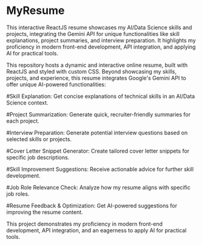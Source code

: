 # MyResume
This interactive ReactJS resume showcases my AI/Data Science skills and projects, integrating the Gemini API for unique functionalities like skill explanations, project summaries, and interview preparation. It highlights my proficiency in modern front-end development, API integration, and applying AI for practical tools.

This repository hosts a dynamic and interactive online resume, built with ReactJS and styled with custom CSS. Beyond showcasing my skills, projects, and experience, this resume integrates Google's Gemini API to offer unique AI-powered functionalities:

#Skill Explanation: Get concise explanations of technical skills in an AI/Data Science context.

#Project Summarization: Generate quick, recruiter-friendly summaries for each project.

#Interview Preparation: Generate potential interview questions based on selected skills or projects.

#Cover Letter Snippet Generator: Create tailored cover letter snippets for specific job descriptions.

#Skill Improvement Suggestions: Receive actionable advice for further skill development.

#Job Role Relevance Check: Analyze how my resume aligns with specific job roles.

#Resume Feedback & Optimization: Get AI-powered suggestions for improving the resume content.

This project demonstrates my proficiency in modern front-end development, API integration, and an eagerness to apply AI for practical tools.
